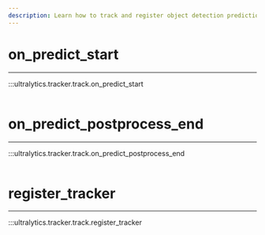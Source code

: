 ```yaml
---
description: Learn how to track and register object detection predictions using Ultralytics YOLO with on_predict_start and register_tracker methods.
---
```


# on_predict_start
---
:::ultralytics.tracker.track.on_predict_start
<br><br>

# on_predict_postprocess_end
---
:::ultralytics.tracker.track.on_predict_postprocess_end
<br><br>

# register_tracker
---
:::ultralytics.tracker.track.register_tracker
<br><br>